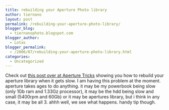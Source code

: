 ```yaml
---
title: rebuilding your Aperture Photo library
author: tiernano
layout: post
permalink: /rebuilding-your-aperture-photo-library/
blogger_blog:
  - tiernanophoto.blogspot.com
blogger_author:
  - Lotas
blogger_permalink:
  - /2006/07/rebuilding-your-aperture-photo-library.html
categories:
  - Uncategorized
---
```

Check out [this post over at Aperture Tricks][1] showing you how to rebuild your aperture library when it gets slow. I am having this problem at the moment. aperture takes ages to do anything. it may be my powerbook being slow (only 1Gb ram and 1.33Gz processor), it may be the hdd being slow and small (5400rpm and 60Gb) or it may be apertures library, but i think in any case, it may be all 3. ahhh well, we see what happens. handy tip though.

[1]: http://aperturetricks.wordpress.com/2006/07/10/aperture-trick-54-library-rebuild/